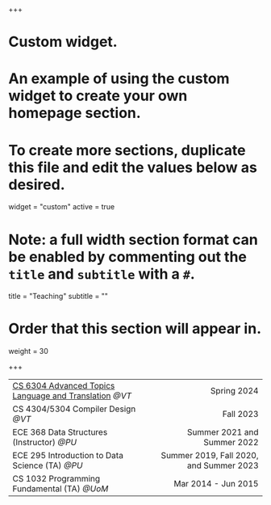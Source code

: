 +++
# Custom widget.
# An example of using the custom widget to create your own homepage section.
# To create more sections, duplicate this file and edit the values below as desired.
widget = "custom"
active = true

# Note: a full width section format can be enabled by commenting out the `title` and `subtitle` with a `#`.
title = "Teaching"
subtitle = ""

# Order that this section will appear in.
weight = 30

+++

| | |
|:--|--:|
|[CS 6304 Advanced Topics Language and Translation](https://kirshanthans.github.io/cs6304) _@VT_ | Spring 2024 |
|CS 4304/5304 Compiler Design _@VT_| Fall 2023 |
|ECE 368 Data Structures (Instructor) _@PU_| Summer 2021 and Summer 2022|
|ECE 295 Introduction to Data Science (TA) _@PU_| Summer 2019, Fall 2020, and Summer 2023|
|CS 1032 Programming Fundamental (TA) _@UoM_| Mar 2014 - Jun 2015|